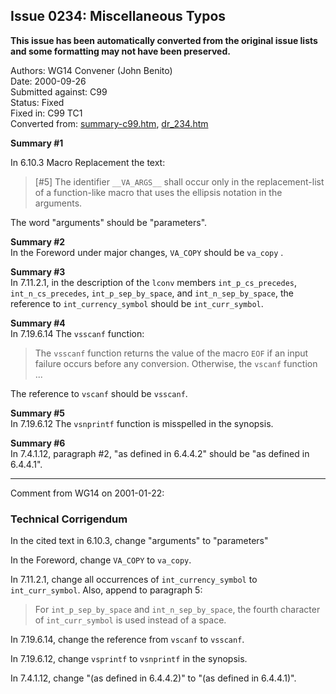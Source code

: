 ## Issue 0234: Miscellaneous Typos

**This issue has been automatically converted from the original issue lists and some formatting may not have been preserved.**

Authors: WG14 Convener (John Benito)  
Date: 2000-09-26  
Submitted against: C99  
Status: Fixed  
Fixed in: C99 TC1  
Converted from: [summary-c99.htm](https://www.open-std.org/jtc1/sc22/wg14/www/docs/summary-c99.htm), [dr_234.htm](https://www.open-std.org/jtc1/sc22/wg14/www/docs/dr_234.htm)

**Summary #1**

In 6.10.3 Macro Replacement the text:

> \[#5\] The identifier `__VA_ARGS__` shall occur only in the replacement-list of
> a function-like macro that uses the ellipsis notation in the arguments.

The word "arguments" should be "parameters".

**Summary #2**  
In the Foreword under major changes, `VA_COPY` should be `va_copy` .

**Summary #3**  
In 7.11.2.1, in the description of the `lconv` members `int_p_cs_precedes`,
`int_n_cs_precedes`, `int_p_sep_by_space`, and `int_n_sep_by_space`, the
reference to `int_currency_symbol` should be `int_curr_symbol`.

**Summary #4**  
In 7.19.6.14 The `vsscanf` function:

> The `vsscanf` function returns the value of the macro `EOF` if an input failure
> occurs before any conversion. Otherwise, the `vscanf` function ...

The reference to `vscanf` should be `vsscanf`.

**Summary #5**  
In 7.19.6.12 The `vsnprintf` function is misspelled in the synopsis.

**Summary #6**  
In 7.4.1.12, paragraph #2, "as defined in 6.4.4.2" should be "as defined in
6.4.4.1".

---

Comment from WG14 on 2001-01-22:

### Technical Corrigendum

In the cited text in 6.10.3, change "arguments" to "parameters"

In the Foreword, change `VA_COPY` to `va_copy`.

In 7.11.2.1, change all occurrences of `int_currency_symbol` to
`int_curr_symbol`. Also, append to paragraph 5:

> For `int_p_sep_by_space` and `int_n_sep_by_space`, the fourth character of
> `int_curr_symbol` is used instead of a space.

In 7.19.6.14, change the reference from `vscanf` to `vsscanf`.

In 7.19.6.12, change `vsprintf` to `vsnprintf` in the synopsis.

In 7.4.1.12, change "(as defined in 6.4.4.2)" to "(as defined in 6.4.4.1)".
